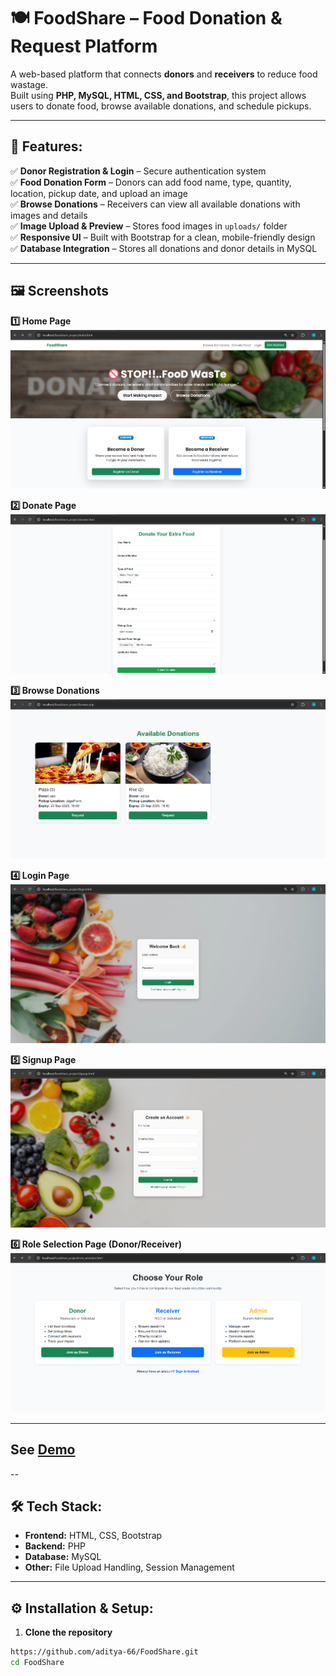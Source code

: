 # 🍽️ FoodShare – Food Donation & Request Platform  

A web-based platform that connects **donors** and **receivers** to reduce food wastage.  
Built using **PHP, MySQL, HTML, CSS, and Bootstrap**, this project allows users to donate food, browse available donations, and schedule pickups.  

---

## 🚀 Features:  

✅ **Donor Registration & Login** – Secure authentication system  
✅ **Food Donation Form** – Donors can add food name, type, quantity, location, pickup date, and upload an image  
✅ **Browse Donations** – Receivers can view all available donations with images and details  
✅ **Image Upload & Preview** – Stores food images in `uploads/` folder  
✅ **Responsive UI** – Built with Bootstrap for a clean, mobile-friendly design  
✅ **Database Integration** – Stores all donations and donor details in MySQL  

---

## 🖼️ Screenshots

**1️⃣ Home Page**  
![Home Page](https://github.com/aditya-66/FoodShare-Food-Donation-Request-Platform/blob/26494d4ae02c83b2615a20af371115820915f130/home.png)

**2️⃣ Donate Page**  
![Donate Page](https://github.com/aditya-66/FoodShare-Food-Donation-Request-Platform/blob/87b6d8ba7e98a227bc3fd15942094d200a7e1b91/donate.png)

**3️⃣ Browse Donations**  
![Browse Donations](https://github.com/aditya-66/FoodShare-Food-Donation-Request-Platform/blob/d47c7236b2fcf2bee1faa93927eb724defaeefa6/browse.png)

**4️⃣ Login Page**  
![Login Page](https://github.com/aditya-66/FoodShare-Food-Donation-Request-Platform/blob/14c0e7434a428044d7d29e46e411b1a45b34c071/login.png)

**5️⃣ Signup Page**  
![Signup Page](https://github.com/aditya-66/FoodShare-Food-Donation-Request-Platform/blob/1c5cb3d735357e6ffd54296b253360694ec35003/signup.png)

**6️⃣ Role Selection Page (Donor/Receiver)**  
![Role Selection](https://github.com/aditya-66/FoodShare-Food-Donation-Request-Platform/blob/6cd2029d3c59a409c232b035dc6bcdacd1e78e99/role-selection.png)


---

## See [Demo](https://fancy-daifuku-e6ba2d.netlify.app/)

--

## 🛠️ Tech Stack:  

- **Frontend:** HTML, CSS, Bootstrap  
- **Backend:** PHP  
- **Database:** MySQL  
- **Other:** File Upload Handling, Session Management  

---

## ⚙️ Installation & Setup:  

1. **Clone the repository**  
```bash
https://github.com/aditya-66/FoodShare.git
cd FoodShare
